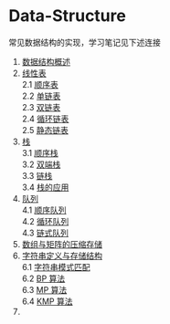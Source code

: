 # Data-Structure

常见数据结构的实现，学习笔记见下述连接

1. [数据结构概述](https://alex-mcavoy.github.io/notes/data-structure/35ca0ba5.html)</br>
2. [线性表](https://alex-mcavoy.github.io/notes/data-structure/40f24371.html) </br>
    2.1 [顺序表](https://alex-mcavoy.github.io/notes/data-structure/f35acf61.html) </br>
    2.2 [单链表](https://alex-mcavoy.github.io/notes/data-structure/71c610d3.html) </br>
    2.3 [双链表](https://alex-mcavoy.github.io/notes/data-structure/c1a5ceb3.html) </br>
    2.4 [循环链表](https://alex-mcavoy.github.io/notes/data-structure/23c1ac0e.html) </br>
    2.5 [静态链表](https://alex-mcavoy.github.io/notes/data-structure/270275d2.html) </br>
3. [栈](https://alex-mcavoy.github.io/notes/data-structure/6534ce06.html)</br>
    3.1 [顺序栈](https://alex-mcavoy.github.io/notes/data-structure/dbb1f3e2.html)</br>
    3.2 [双端栈](https://alex-mcavoy.github.io/notes/data-structure/aab050fd.html)</br>
    3.3 [链栈](https://alex-mcavoy.github.io/notes/data-structure/b899469.html)</br>
    3.4 [栈的应用](https://alex-mcavoy.github.io/notes/data-structure/bcd57b6.html)</br>
4. [队列](https://alex-mcavoy.github.io/notes/data-structure/6534ce06.html)</br>
    4.1 [顺序队列](https://alex-mcavoy.github.io/notes/data-structure/4901c438.html)</br>
    4.2 [循环队列](https://alex-mcavoy.github.io/notes/data-structure/b66774c1.html)</br>
    4.3 [链式队列](https://alex-mcavoy.github.io/notes/data-structure/f6839f18.html)</br>
5. [数组与矩阵的压缩存储](https://alex-mcavoy.github.io/notes/data-structure/233df825.html)</br>
6. [字符串定义与存储结构](https://alex-mcavoy.github.io/notes/data-structure/cd4644a3.html)</br>
    6.1 [字符串模式匹配](https://alex-mcavoy.github.io/notes/data-structure/761134bf.html)</br>
    6.2 [BP 算法](https://alex-mcavoy.github.io/notes/data-structure/8ad51007.html)</br>
    6.3 [MP 算法](https://alex-mcavoy.github.io/notes/data-structure/556cdfd6.html)</br>
    6.4 [KMP 算法](https://alex-mcavoy.github.io/notes/data-structure/36b55f59.html)</br>
7. 
